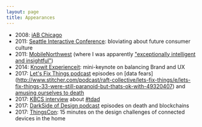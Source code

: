```yaml
---
layout: page
title: Appearances
---
```


- 2008: [iAB Chicago](http://featuresblogs.chicagotribune.com/eric2_0/2008/03/social-networki.html)
- 2011: [Seattle Interactive Conference](sic-2011.html): bloviating about future consumer culture
- 2011: [MobileNorthwest](http://www.infoworld.com/article/2621680/html5/html5-not-yet-solving-mobile-dev-issues.html) (where I was apparently ["exceptionally intelligent and insightful"](http://whatsyourideaoftomorrow.blogspot.nl/2011/05/mobile-norhwest-conf-teleca-presented.html))
- 2014: [Knowit Experienceit](https://www.knowit.no/events/?eventtype=11858): mini-keynote on balancing Brand and UX
- 2017: [Let's Fix Things podcast](https://raftcollective.com/podcast/) episodes on [data fears] (http://www.stitcher.com/podcast/raft-collective/lets-fix-things/e/lets-fix-things-33-were-still-paranoid-but-thats-ok-with-49320407) and [amusing ourselves to death](http://www.stitcher.com/podcast/raft-collective/lets-fix-things/e/lets-fix-things-36-walking-into-the-burning-building-of-convenience-49563906)
- 2017: [KBCS interview](http://kbcs.fm/2017/03/17/un-mute-the-commute-transit-driver-appreciation-day/) about [#tdad](https://transitdriverday.org/)
- 2017: [DarkSide of Design podcast](https://www.raftcollective.com/thinking/dark-side-of-design/) episodes on death and blockchains
- 2017: [ThingsCon](https://www.thingscon.nl/sessions/ring-ring-whos/): 15 minutes on the design challenges of connected devices in the home

